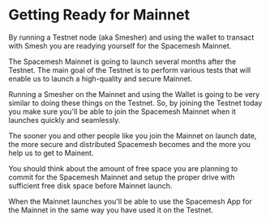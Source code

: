# Getting Ready for Mainnet

By running a Testnet node (aka Smesher) and using the wallet to transact with Smesh you are readying yourself for the Spacemesh Mainnet.

The Spacemesh Mainnet is going to launch several months after the Testnet. The main goal of the Testnet is to perform various tests that will enable us to launch a high-quality and secure Mainnet.

Running a Smesher on the Mainnet and using the Wallet is going to be very similar to doing these things on the Testnet. So, by joining the Testnet today you make sure you'll be able to join the Spacemesh Mainnet when it launches quickly and seamlessly.

The sooner you and other people like you join the Mainnet on launch date, the more secure and distributed Spacemesh becomes and the more you help us to get to Mainent.

You should think about the amount of free space you are planning to commit for the Spacemesh Mainnet and setup the proper drive with sufficient free disk space before Mainnet launch.

When the Mainnet launches you'll be able to use the Spacemesh App for the Mainnet in the same way you have used it on the Testnet.
